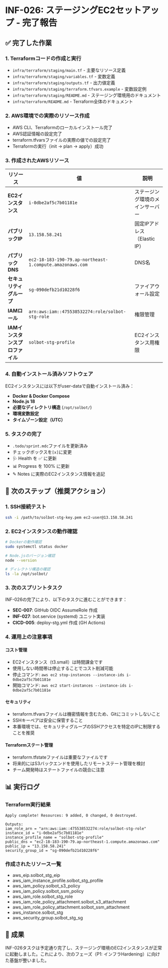 # INF-026: ステージングEC2セットアップ - 完了報告

## ✅ 完了した作業

### 1. Terraformコードの作成と実行
   - `infra/terraform/staging/main.tf` - 主要なリソース定義
   - `infra/terraform/staging/variables.tf` - 変数定義
   - `infra/terraform/staging/outputs.tf` - 出力値定義
   - `infra/terraform/staging/terraform.tfvars.example` - 変数設定例
   - `infra/terraform/staging/README.md` - ステージング環境用のドキュメント
   - `infra/terraform/README.md` - Terraform全体のドキュメント

### 2. AWS環境での実際のリソース作成
   - AWS CLI、Terraformのローカルインストール完了
   - AWS認証情報の設定完了
   - terraform.tfvarsファイルの実際の値での設定完了
   - Terraformの実行（init → plan → apply）成功

### 3. 作成されたAWSリソース

| リソース | 値 | 説明 |
|----------|-----|------|
| **EC2インスタンス** | `i-0dbe2af5c7b01181e` | ステージング環境のメインサーバー |
| **パブリックIP** | `13.158.58.241` | 固定IPアドレス（Elastic IP） |
| **パブリックDNS** | `ec2-18-183-190-79.ap-northeast-1.compute.amazonaws.com` | DNS名 |
| **セキュリティグループ** | `sg-090defb21d10228f6` | ファイアウォール設定 |
| **IAMロール** | `arn:aws:iam::475538532274:role/solbot-stg-role` | 権限管理 |
| **IAMインスタンスプロファイル** | `solbot-stg-profile` | EC2インスタンス用権限 |

### 4. 自動インストール済みソフトウェア
EC2インスタンスには以下がuser-dataで自動インストール済み：
- **Docker & Docker Compose**
- **Node.js 18**
- **必要なディレクトリ構造** (`/opt/solbot/`)
- **環境変数設定**
- **タイムゾーン設定（UTC）**

### 5. タスクの完了
- `.todo/sprint.mdc`ファイルを更新済み
- チェックボックスを`[x]`に変更
- 🩺 Health を ✅ に更新
- 📊 Progress を 100% に更新
- ✎ Notes に実際のEC2インスタンス情報を追記

## 🚀 次のステップ（推奨アクション）

### 1. SSH接続テスト
```bash
ssh -i /path/to/solbot-stg-key.pem ec2-user@13.158.58.241
```

### 2. EC2インスタンスの動作確認
```bash
# Dockerの動作確認
sudo systemctl status docker

# Node.jsのバージョン確認
node --version

# ディレクトリ構造の確認
ls -la /opt/solbot/
```

### 3. 次のスプリントタスク
INF-026の完了により、以下のタスクに進むことができます：

- **SEC-007**: GitHub OIDC AssumeRole 作成
- **INF-027**: bot.service (systemd) ユニット実装
- **CICD-005**: deploy-stg.yml 作成 (GH Actions)

### 4. 運用上の注意事項

#### コスト管理
- EC2インスタンス（t3.small）は時間課金です
- 使用しない時間帯は停止することでコスト削減可能
- 停止コマンド: `aws ec2 stop-instances --instance-ids i-0dbe2af5c7b01181e`
- 開始コマンド: `aws ec2 start-instances --instance-ids i-0dbe2af5c7b01181e`

#### セキュリティ
- terraform.tfvarsファイルは機密情報を含むため、Gitにコミットしないこと
- SSHキーペアは安全に保管すること
- 本番環境では、セキュリティグループのSSHアクセスを特定のIPに制限することを推奨

#### Terraformステート管理
- terraform.tfstateファイルは重要なファイルです
- 将来的にはS3バックエンドを使用したリモートステート管理を検討
- チーム開発時はステートファイルの競合に注意

## 📊 実行ログ

### Terraform実行結果
```
Apply complete! Resources: 9 added, 0 changed, 0 destroyed.

Outputs:
iam_role_arn = "arn:aws:iam::475538532274:role/solbot-stg-role"
instance_id = "i-0dbe2af5c7b01181e"
instance_profile_name = "solbot-stg-profile"
public_dns = "ec2-18-183-190-79.ap-northeast-1.compute.amazonaws.com"
public_ip = "13.158.58.241"
security_group_id = "sg-090defb21d10228f6"
```

### 作成されたリソース一覧
- aws_eip.solbot_stg_eip
- aws_iam_instance_profile.solbot_stg_profile
- aws_iam_policy.solbot_s3_policy
- aws_iam_policy.solbot_ssm_policy
- aws_iam_role.solbot_stg_role
- aws_iam_role_policy_attachment.solbot_s3_attachment
- aws_iam_role_policy_attachment.solbot_ssm_attachment
- aws_instance.solbot_stg
- aws_security_group.solbot_stg_sg

## 🎯 成果

INF-026タスクは予定通り完了し、ステージング環境のEC2インスタンスが正常に起動しました。これにより、次のフェーズ（P1: インフラHardening）に向けた基盤が整いました。 